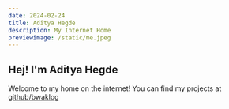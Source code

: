 ```yaml
---
date: 2024-02-24
title: Aditya Hegde
description: My Internet Home
previewimage: /static/me.jpeg
---
```


## Hej! I'm Aditya Hegde

Welcome to my home on the internet! You can find my projects at [github/bwaklog](https://github.com/bwaklog)
